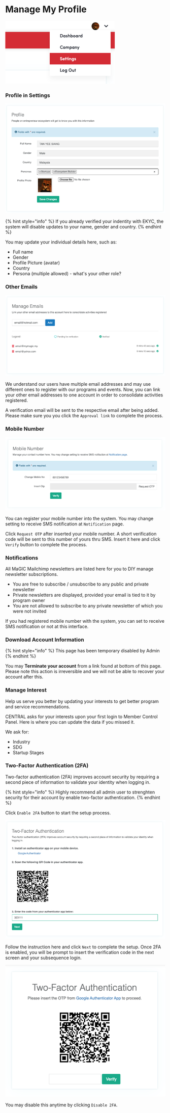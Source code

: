 # Manage My Profile

![Profile Setting can be access by clicking your avatar image on header navigation](../.gitbook/assets/screenshot-2021-07-29-at-2.25.36-pm.png)

### Profile in Settings

![Update Profile](../.gitbook/assets/screenshot-2021-07-29-at-2.32.24-pm%20%281%29.png)

{% hint style="info" %}
If you already verified your indentity with EKYC, the system will disable updates to your name, gender and country.
{% endhint %}

You may update your individual details here, such as:

* Full name
* Gender
* Profile Picture \(avatar\)
* Country
* Persona \(multiple allowed\) - what's your other role?

### Other Emails

![Link multiple emails to your account](../.gitbook/assets/screenshot-2021-07-29-at-2.38.20-pm.png)

We understand our users have multiple email addresses and may use different ones to register with our programs and events. Now, you can link your other email addresses to one account in order to consolidate activities registered.

A verification email will be sent to the respective email after being added. Please make sure you you click the `Approval link` to complete the process.

### Mobile Number

![](../.gitbook/assets/screenshot-2021-07-29-at-2.31.23-pm.png)

You can register your mobile number into the system. You may change setting to receive SMS notification at `Notification` page.

Click `Request OTP` after inserted your mobile number. A short verification code will be sent to this number of yours thru SMS. Insert it here and click `Verify` button to complete the process.

### Notifications

All MaGIC Mailchimp newsletters are listed here for you to DIY manage newsletter subscriptions.

* You are free to subscribe / unsubscribe to any public and private newsletter
* Private newsletters are displayed, provided your email is tied to it by program owner
* You are not allowed to subscribe to any private newsletter of which you were not invited

If you had registered mobile number with the system, you can set to receive SMS notification or not at this interface.

### Download Account Information

{% hint style="info" %}
This page has been temporary disabled by Admin
{% endhint %}

You may **Terminate your account** from a link found at bottom of this page. Please note this action is irreversible and we will not be able to recover your account after this.

### Manage Interest

Help us serve you better by updating your interests to get better program and service recommendations. 

CENTRAL asks for your interests upon your first login to Member Control Panel. Here is where you can update the data if you missed it.

We ask for:

* Industry
* SDG
* Startup Stages

### Two-Factor Authentication \(2FA\)

Two-factor authentication \(2FA\) improves account security by requiring a second piece of information to validate your identity when logging in.

{% hint style="info" %}
Highly recommend all admin user to strenghten security for their account by enable two-factor authentication.
{% endhint %}

Click `Enable 2FA` button to start the setup process.

![](../.gitbook/assets/screenshot-2021-07-29-at-2.43.59-pm.png)

Follow the instruction here and click `Next` to complete the setup. Once 2FA is enabled, you will be prompt to insert the verification code in the next screen and your subsequence login.

![Prompt to verify with 2FA code](../.gitbook/assets/screenshot-2021-07-29-at-2.51.31-pm.png)

You may disable this anytime by clicking `Disable 2FA`.



